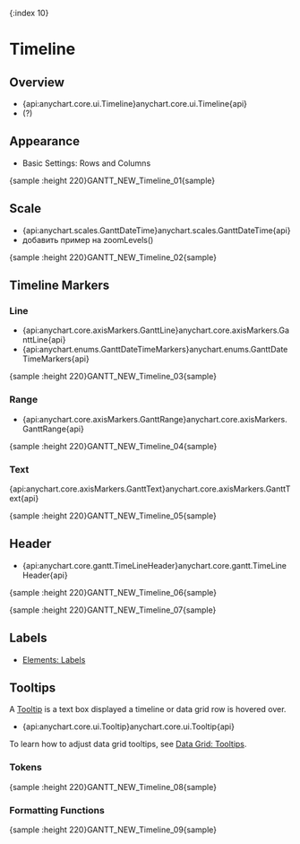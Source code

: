 {:index 10}
# Timeline

## Overview

* {api:anychart.core.ui.Timeline}anychart.core.ui.Timeline{api}
* (?)

## Appearance

* Basic Settings: Rows and Columns

{sample :height 220}GANTT\_NEW\_Timeline\_01{sample}

## Scale

* {api:anychart.scales.GanttDateTime}anychart.scales.GanttDateTime{api}
* добавить пример на zoomLevels()

{sample :height 220}GANTT\_NEW\_Timeline\_02{sample}

## Timeline Markers

### Line

* {api:anychart.core.axisMarkers.GanttLine}anychart.core.axisMarkers.GanttLine{api}
* {api:anychart.enums.GanttDateTimeMarkers}anychart.enums.GanttDateTimeMarkers{api}

{sample :height 220}GANTT\_NEW\_Timeline\_03{sample}

### Range

* {api:anychart.core.axisMarkers.GanttRange}anychart.core.axisMarkers.GanttRange{api}


{sample :height 220}GANTT\_NEW\_Timeline\_04{sample}

### Text

{api:anychart.core.axisMarkers.GanttText}anychart.core.axisMarkers.GanttText{api}


{sample :height 220}GANTT\_NEW\_Timeline\_05{sample}

## Header

* {api:anychart.core.gantt.TimeLineHeader}anychart.core.gantt.TimeLineHeader{api}

{sample :height 220}GANTT\_NEW\_Timeline\_06{sample}

{sample :height 220}GANTT\_NEW\_Timeline\_07{sample}

## Labels

* [Elements: Labels](Elements#labels)

## Tooltips

A [Tooltip](../Common_Settings/Tooltip) is a text box displayed a timeline or data grid row is hovered over.

* {api:anychart.core.ui.Tooltip}anychart.core.ui.Tooltip{api}

To learn how to adjust data grid tooltips, see [Data Grid: Tooltips](Data_Grid#tooltips).

### Tokens

{sample :height 220}GANTT\_NEW\_Timeline\_08{sample}

### Formatting Functions

{sample :height 220}GANTT\_NEW\_Timeline\_09{sample}